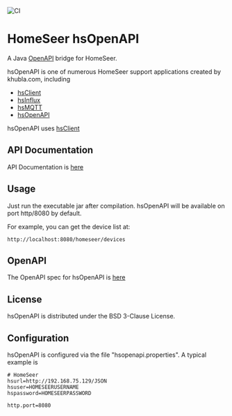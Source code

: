 ![CI](https://github.com/teverett/hsopenapi/workflows/CI/badge.svg)

# HomeSeer hsOpenAPI

A Java [OpenAPI](https://en.wikipedia.org/wiki/OpenAPI_Specification) bridge for HomeSeer. 

hsOpenAPI is one of numerous HomeSeer support applications created by khubla.com, including

* [hsClient](https://github.com/teverett/hsclient)
* [hsInflux](https://github.com/teverett/hsinflux)
* [hsMQTT](https://github.com/teverett/hsOpenAPI)
* [hsOpenAPI](https://github.com/teverett/hsOpenAPI)

hsOpenAPI uses [hsClient](https://github.com/teverett/hsclient)

## API Documentation

API Documentation is [here](apidocumentation/README.md) 

## Usage

Just run the executable jar after compilation. hsOpenAPI will be available on port http/8080 by default.

For example, you can get the device list at:

`http://localhost:8080/homeseer/devices`

## OpenAPI

The OpenAPI spec for hsOpenAPI is [here](https://github.com/teverett/hsOpenAPI/blob/master/src/main/resources/swagger.yaml)

## License

hsOpenAPI is distributed under the BSD 3-Clause License.

## Configuration

hsOpenAPI is configured via the file "hsopenapi.properties".  A typical example is

```
# HomeSeer
hsurl=http://192.168.75.129/JSON
hsuser=HOMESEERUSERNAME
hspassword=HOMESEERPASSWORD

http.port=8080

